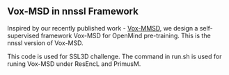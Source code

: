 ## Vox-MSD in nnssl Framework
Inspired by our recently published work - [Vox-MMSD](https://github.com/HiLab-git/Vox-MMSD), we design a self-supervised framework Vox-MSD for OpenMind pre-training. This is the nnssl version of Vox-MSD.

This code is used for SSL3D challenge. The command in run.sh is used for runing Vox-MSD under ResEncL and PrimusM.